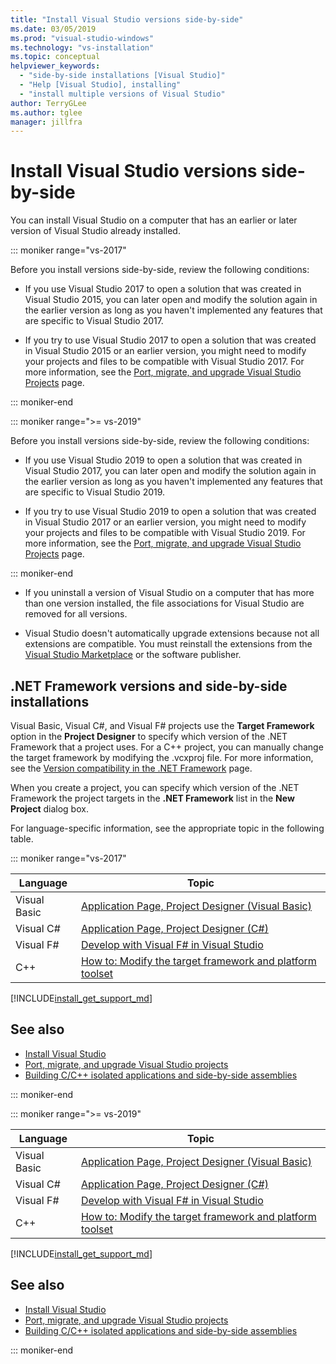 ```yaml
---
title: "Install Visual Studio versions side-by-side"
ms.date: 03/05/2019
ms.prod: "visual-studio-windows"
ms.technology: "vs-installation"
ms.topic: conceptual
helpviewer_keywords:
  - "side-by-side installations [Visual Studio]"
  - "Help [Visual Studio], installing"
  - "install multiple versions of Visual Studio"
author: TerryGLee
ms.author: tglee
manager: jillfra
---
```

# Install Visual Studio versions side-by-side

You can install Visual Studio on a computer that has an earlier or later version of Visual Studio already installed.

::: moniker range="vs-2017"

Before you install versions side-by-side, review the following conditions:

* If you use Visual Studio 2017 to open a solution that was created in Visual Studio 2015, you can later open and modify the solution again in the earlier version as long as you haven't implemented any features that are specific to Visual Studio 2017.

* If you try to use Visual Studio 2017 to open a solution that was created in Visual Studio 2015 or an earlier version, you might need to modify your projects and files to be compatible with Visual Studio 2017. For more information, see the [Port, migrate, and upgrade Visual Studio Projects](../porting/port-migrate-and-upgrade-visual-studio-projects.md?view=vs-2017) page.

::: moniker-end

::: moniker range=">= vs-2019"

Before you install versions side-by-side, review the following conditions:

* If you use Visual Studio 2019 to open a solution that was created in Visual Studio 2017, you can later open and modify the solution again in the earlier version as long as you haven't implemented any features that are specific to Visual Studio 2019.

* If you try to use Visual Studio 2019 to open a solution that was created in Visual Studio 2017 or an earlier version, you might need to modify your projects and files to be compatible with Visual Studio 2019. For more information, see the [Port, migrate, and upgrade Visual Studio Projects](../porting/port-migrate-upgrade-visual-studio-projects-2019.md) page.

::: moniker-end

* If you uninstall a version of Visual Studio on a computer that has more than one version installed, the file associations for Visual Studio are removed for all versions.

* Visual Studio doesn't automatically upgrade extensions because not all extensions are compatible. You must reinstall the extensions from the [Visual Studio Marketplace](http://go.microsoft.com/fwlink/?LinkId=178891) or the software publisher.

## .NET Framework versions and side-by-side installations

Visual Basic, Visual C#, and Visual F# projects use the **Target Framework** option in the **Project Designer** to specify which version of the .NET Framework that a project uses. For a C++ project, you can manually change the target framework by modifying the .vcxproj file. For more information, see the [Version compatibility in the .NET Framework](/dotnet/framework/migration-guide/version-compatibility) page.

When you create a project, you can specify which version of the .NET Framework the project targets in the **.NET Framework** list in the **New Project** dialog box.

For language-specific information, see the appropriate topic in the following table.

::: moniker range="vs-2017"

| Language | Topic |
|--------------|-----------|
| Visual Basic | [Application Page, Project Designer (Visual Basic)](../ide/reference/application-page-project-designer-visual-basic.md?view=vs-2017) |
| Visual C# | [Application Page, Project Designer (C#)](../ide/reference/application-page-project-designer-csharp.md?view=vs-2017) |
| Visual F# | [Develop with Visual F# in Visual Studio](../ide/fsharp-visual-studio.md?view=vs-2017) |
|C++ | [How to: Modify the target framework and platform toolset](/cpp/build/how-to-modify-the-target-framework-and-platform-toolset/) |

[!INCLUDE[install_get_support_md](includes/install_get_support_md.md)]

## See also

* [Install Visual Studio](install-visual-studio.md?view=vs-2017)
* [Port, migrate, and upgrade Visual Studio projects](../porting/port-migrate-and-upgrade-visual-studio-projects.md?view=vs-2017)
* [Building C/C++ isolated applications and side-by-side assemblies](/cpp/build/building-c-cpp-isolated-applications-and-side-by-side-assemblies/)

::: moniker-end

::: moniker range=">= vs-2019"

| Language | Topic |
|--------------|-----------|
| Visual Basic | [Application Page, Project Designer (Visual Basic)](../ide/reference/application-page-project-designer-visual-basic.md) |
| Visual C# | [Application Page, Project Designer (C#)](../ide/reference/application-page-project-designer-csharp.md) |
| Visual F# | [Develop with Visual F# in Visual Studio](../ide/fsharp-visual-studio.md) |
| C++ | [How to: Modify the target framework and platform toolset](/cpp/build/how-to-modify-the-target-framework-and-platform-toolset/) |

[!INCLUDE[install_get_support_md](includes/install_get_support_md.md)]

## See also

* [Install Visual Studio](install-visual-studio.md)
* [Port, migrate, and upgrade Visual Studio projects](../porting/port-migrate-upgrade-visual-studio-projects.md)
* [Building C/C++ isolated applications and side-by-side assemblies](/cpp/build/building-c-cpp-isolated-applications-and-side-by-side-assemblies/)

::: moniker-end
